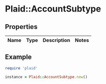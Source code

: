 # Plaid::AccountSubtype

## Properties

| Name | Type | Description | Notes |
| ---- | ---- | ----------- | ----- |

## Example

```ruby
require 'plaid'

instance = Plaid::AccountSubtype.new()
```

